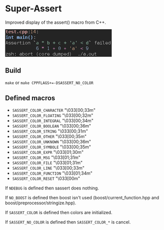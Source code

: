 Super-Assert
=============

Improved display of the assert() macro from C++.

![Sassert example](https://raw.githubusercontent.com/jonathanpoelen/super-assert/master/sample_output.gif)

Build
-----

  `make` or `make CPPFLAGS+=-DSASSERT_NO_COLOR`


Defined macros
--------------

* `SASSERT_COLOR_CHARACTER`   "\033[00;33m"
* `SASSERT_COLOR_FLOATING`    "\033[00;32m"
* `SASSERT_COLOR_INTEGRAL`    "\033[00;34m"
* `SASSERT_COLOR_BOOLEAN`     "\033[00;36m"
* `SASSERT_COLOR_STRING`      "\033[00;31m"
* `SASSERT_COLOR_OTHER`       "\033[00;35m"
* `SASSERT_COLOR_UNKNOWN`     "\033[00;36m"
* `SASSERT_COLOR_SYMBOLE`     "\033[00;35m"
* `SASSERT_COLOR_EXPR`        "\033[01;30m"
* `SASSERT_COLOR_MSG`         "\033[01;31m"
* `SASSERT_COLOR_FILE`        "\033[01;31m"
* `SASSERT_COLOR_LINE`        "\033[00;33m"
* `SASSERT_COLOR_FUNCTION`    "\033[01;34m"
* `SASSERT_COLOR_RESET`       "\033[00m"


If `NDEBUG` is defined then sassert does nothing.

If `NO_BOOST` is defined then boost isn't used (boost/current_function.hpp and boost/preprocessor/stringize.hpp).

If `SASSERT_COLOR` is defined then colors are initialized.

If `SASSERT_NO_COLOR` is defined then `SASSERT_COLOR_*` is cancel.
